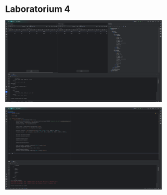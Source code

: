 # Laboratorium 4

![database](./assets/database.png)

![program_result](./assets/program_result.png)
